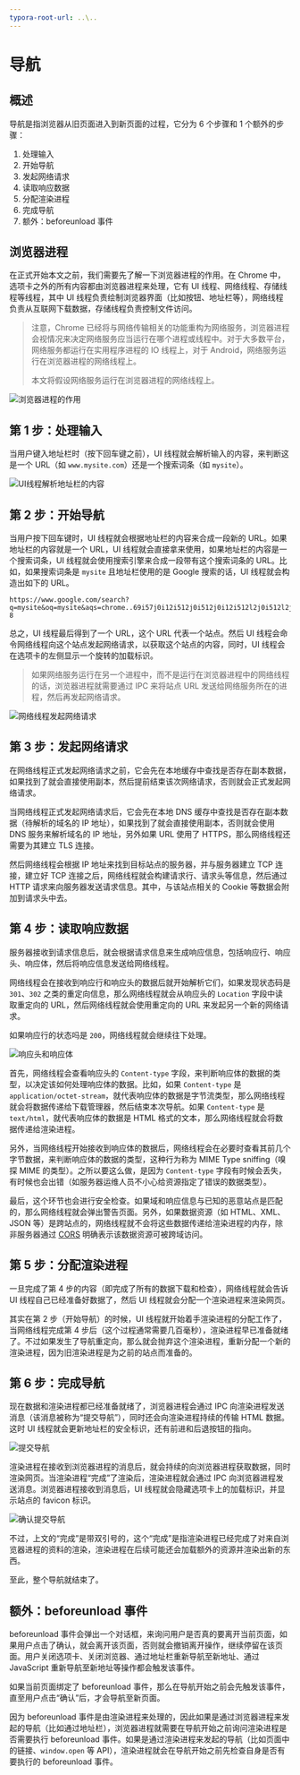 ```yaml
---
typora-root-url: ..\..
---
```


# 导航

## 概述

导航是指浏览器从旧页面进入到新页面的过程，它分为 6 个步骤和 1 个额外的步骤：

1. 处理输入
2. 开始导航
3. 发起网络请求
4. 读取响应数据
5. 分配渲染进程
6. 完成导航
7. 额外：beforeunload 事件

## 浏览器进程

在正式开始本文之前，我们需要先了解一下浏览器进程的作用。在 Chrome 中，选项卡之外的所有内容都由浏览器进程来处理，它有 UI 线程、网络线程、存储线程等线程，其中 UI 线程负责绘制浏览器界面（比如按钮、地址栏等），网络线程负责从互联网下载数据，存储线程负责控制文件访问。

> 注意，Chrome 已经将与网络传输相关的功能重构为网络服务，浏览器进程会视情况来决定网络服务应当运行在哪个进程或线程中。对于大多数平台，网络服务都运行在实用程序进程的 IO 线程上，对于 Android，网络服务运行在浏览器进程的网络线程上。
>
> 本文将假设网络服务运行在浏览器进程的网络线程上。

![浏览器进程的作用](/static/image/markdown/chrome/navigation/browser-process-role.png)

## 第 1 步：处理输入

当用户键入地址栏时（按下回车键之前），UI 线程就会解析输入的内容，来判断这是一个 URL（如 `www.mysite.com`）还是一个搜索词条（如 `mysite`）。

![UI线程解析地址栏的内容](/static/image/markdown/chrome/navigation/ui-thread-parse-address-bar.png)

## 第 2 步：开始导航

当用户按下回车键时，UI 线程就会根据地址栏的内容来合成一段新的 URL。如果地址栏的内容就是一个 URL，UI 线程就会直接拿来使用，如果地址栏的内容是一个搜索词条，UI 线程就会使用搜索引擎来合成一段带有这个搜索词条的 URL。比如，如果搜索词条是 `mysite` 且地址栏使用的是 Google 搜索的话，UI 线程就会构造出如下的 URL。

```
https://www.google.com/search?q=mysite&oq=mysite&aqs=chrome..69i57j0i12i512j0i512j0i12i512l2j0i512l2j0i12i512j0i512.2999j0j7&sourceid=chrome&ie=UTF-8
```

总之，UI 线程最后得到了一个 URL，这个 URL 代表一个站点。然后 UI 线程会命令网络线程向这个站点发起网络请求，以获取这个站点的内容，同时，UI 线程会在选项卡的左侧显示一个旋转的加载标识。

> 如果网络服务运行在另一个进程中，而不是运行在浏览器进程中的网络线程的话，浏览器进程就需要通过 IPC 来将站点 URL 发送给网络服务所在的进程，然后再发起网络请求。

![网络线程发起网络请求](/static/image/markdown/chrome/navigation/network-thread-network-request.png)

## 第 3 步：发起网络请求

在网络线程正式发起网络请求之前，它会先在本地缓存中查找是否存在副本数据，如果找到了就会直接使用副本，然后提前结束该次网络请求，否则就会正式发起网络请求。

当网络线程正式发起网络请求后，它会先在本地 DNS 缓存中查找是否存在副本数据（待解析的域名的 IP 地址），如果找到了就会直接使用副本，否则就会使用 DNS 服务来解析域名的 IP 地址，另外如果 URL 使用了 HTTPS，那么网络线程还需要为其建立 TLS 连接。

然后网络线程会根据 IP 地址来找到目标站点的服务器，并与服务器建立 TCP 连接，建立好 TCP 连接之后，网络线程就会构建请求行、请求头等信息，然后通过 HTTP 请求来向服务器发送请求信息。其中，与该站点相关的 Cookie 等数据会附加到请求头中去。

## 第 4 步：读取响应数据

服务器接收到请求信息后，就会根据请求信息来生成响应信息，包括响应行、响应头、响应体，然后将响应信息发送给网络线程。

网络线程会在接收到响应行和响应头的数据后就开始解析它们，如果发现状态码是 `301`、`302` 之类的重定向信息，那么网络线程就会从响应头的 `Location` 字段中读取重定向的 URL，然后网络线程就会使用重定向的 URL 来发起另一个新的网络请求。

如果响应行的状态吗是 `200`，网络线程就会继续往下处理。

![响应头和响应体](/static/image/markdown/chrome/navigation/response-header-and-body.png)

首先，网络线程会查看响应头的 `Content-type` 字段，来判断响应体的数据的类型，以决定该如何处理响应体的数据。比如，如果 `Content-type` 是 `application/octet-stream`，就代表响应体的数据是字节流类型，那么网络线程就会将数据传递给下载管理器，然后结束本次导航。如果 `Content-type` 是 `text/html`，就代表响应体的数据是 HTML 格式的文本，那么网络线程就会将数据传递给渲染进程。

另外，当网络线程开始接收到响应体的数据后，网络线程会在必要时查看其前几个字节数据，来判断响应体的数据的类型，这种行为称为 MIME Type sniffing（嗅探 MIME 的类型）。之所以要这么做，是因为 `Content-type` 字段有时候会丢失，有时候也会出错（如服务器运维人员不小心给资源指定了错误的数据类型）。

最后，这个环节也会进行安全检查。如果域和响应信息与已知的恶意站点是匹配的，那么网络线程就会弹出警告页面。另外，如果数据资源（如 HTML、XML、JSON 等）是跨站点的，网络线程就不会将这些数据传递给渲染进程的内存，除非服务器通过 [CORS](https://developer.mozilla.org/en-US/docs/Web/HTTP/CORS) 明确表示该数据资源可被跨域访问。

## 第 5 步：分配渲染进程

一旦完成了第 4 步的内容（即完成了所有的数据下载和检查），网络线程就会告诉 UI 线程自己已经准备好数据了，然后 UI 线程就会分配一个渲染进程来渲染网页。

其实在第 2 步（开始导航）的时候，UI 线程就开始着手渲染进程的分配工作了，当网络线程完成第 4 步后（这个过程通常需要几百毫秒），渲染进程早已准备就绪了。不过如果发生了导航重定向，那么就会抛弃这个渲染进程，重新分配一个新的渲染进程，因为旧渲染进程是为之前的站点而准备的。

## 第 6 步：完成导航

现在数据和渲染进程都已经准备就绪了，浏览器进程会通过 IPC 向渲染进程发送消息（该消息被称为“提交导航”），同时还会向渲染进程持续的传输 HTML 数据。这时 UI 线程就会更新地址栏的安全标识，还有前进和后退按钮的指向。

![提交导航](/static/image/markdown/chrome/navigation/finish-navigation.png)

渲染进程在接收到浏览器进程的消息后，就会持续的向浏览器进程获取数据，同时渲染网页。当渲染进程“完成”了渲染后，渲染进程就会通过 IPC 向浏览器进程发送消息。浏览器进程接收到消息后，UI 线程就会隐藏选项卡上的加载标识，并显示站点的 favicon 标识。

![确认提交导航](/static/image/markdown/chrome/navigation/finish-navigation-confirmation.png)

不过，上文的“完成”是带双引号的，这个“完成”是指渲染进程已经完成了对来自浏览器进程的资料的渲染，渲染进程在后续可能还会加载额外的资源并渲染出新的东西。

至此，整个导航就结束了。

## 额外：beforeunload 事件

beforeunload 事件会弹出一个对话框，来询问用户是否真的要离开当前页面，如果用户点击了确认，就会离开该页面，否则就会撤销离开操作，继续停留在该页面。用户关闭选项卡、关闭浏览器、通过地址栏重新导航至新地址、通过 JavaScript 重新导航至新地址等操作都会触发该事件。

如果当前页面绑定了 beforeunload 事件，那么在导航开始之前会先触发该事件，直至用户点击“确认”后，才会导航至新页面。

因为 beforeunload 事件是由渲染进程来处理的，因此如果是通过浏览器进程来发起的导航（比如通过地址栏），浏览器进程就需要在导航开始之前询问渲染进程是否需要执行 beforeunload 事件。如果是通过渲染进程来发起的导航（比如页面中的链接、`window.open` 等 API），渲染进程就会在导航开始之前先检查自身是否有要执行的 beforeunload 事件。
